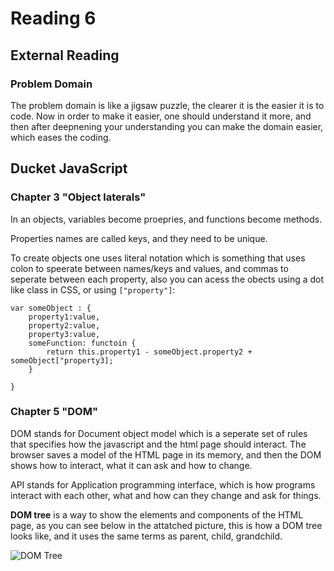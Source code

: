 # Reading 6

## External Reading

### Problem Domain

The problem domain is like a jigsaw puzzle, the clearer it is the easier it is to code. Now in order to make it easier, one should understand it more, and then after deepnening your understanding you can make the domain easier, which eases the coding.


## Ducket JavaScript

### Chapter 3 "Object laterals"

In an objects, variables become proepries, and functions become methods.

Properties names are called keys, and they need to be unique.

To create objects one uses literal notation which is something that uses colon to speerate between names/keys and values, and commas to seperate between each property, also you can acess the obects using a dot like class in CSS, or using `["property"]`:

```
var someObject : {
    property1:value,
    property2:value,
    property3:value,
    someFunction: functoin {
        return this.property1 - someObject.property2 + someObject["property3];
    }

}
```

### Chapter 5 "DOM"

DOM stands for Document object model which is a seperate set of rules that specifies how the javascript and the html page should interact. The browser saves a model of the HTML page in its memory, and then the DOM shows how to interact, what it can ask and how to change.

API stands for Application programming interface, which is how programs interact with each other, what and how can they change and ask for things. 

**DOM tree** is a way to show the elements and components of the HTML page, as you can see below in the attatched picture, this is how a DOM tree looks like, and it uses the same terms as parent, child, grandchild.

![DOM Tree](https://www.tutorialrepublic.com/lib/images/html-dom-illustration.png)